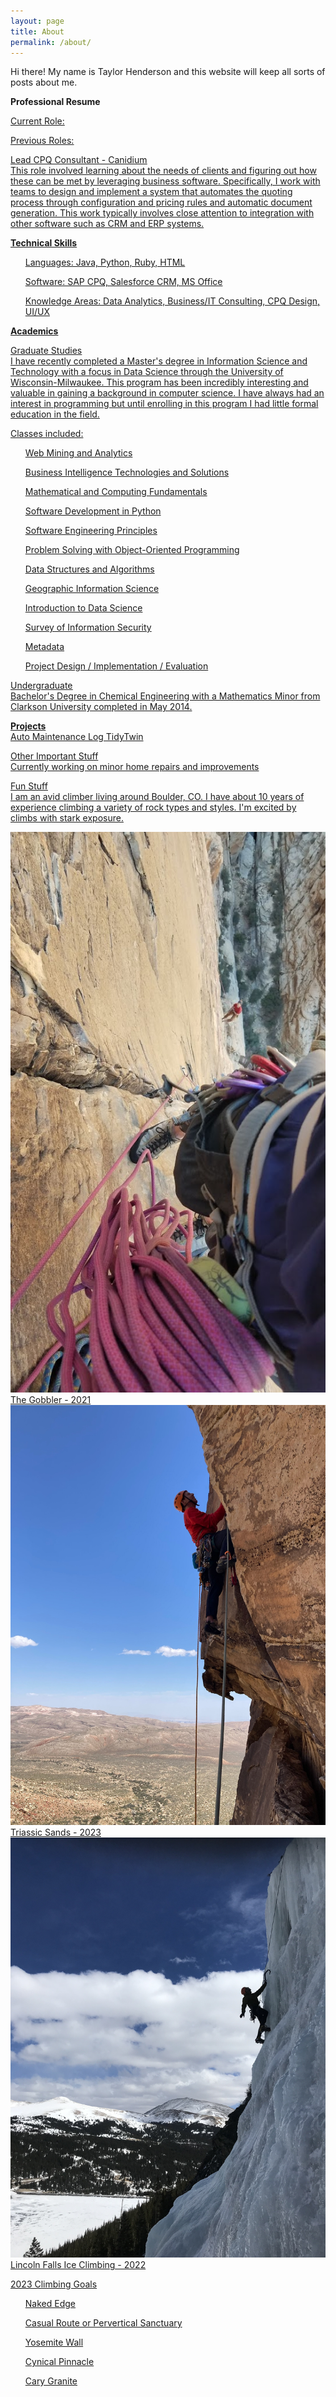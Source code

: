 ```yaml
---
layout: page
title: About
permalink: /about/
---
```


Hi there! My name is Taylor Henderson and this website will keep all sorts of posts about me.

<b>Professional Resume</b>

<u>Current Role: 

<u>Previous Roles:</u>

<u>Lead CPQ Consultant - Canidium</u><br/>
This role involved learning about the needs of clients and figuring out how these can be met by leveraging business software. Specifically, I work with teams to design and implement a system that automates the quoting process through configuration and pricing rules and automatic document generation. This work typically involves close attention to integration with other software such as CRM and ERP systems.

<b>Technical Skills</b><br/>
<ul>Languages: Java, Python, Ruby, HTML</ul>
<ul>Software: SAP CPQ, Salesforce CRM, MS Office</ul>
<ul>Knowledge Areas: Data Analytics, Business/IT Consulting, CPQ Design, UI/UX</ul>



<b>Academics</b>

<u>Graduate Studies</u><br/>
I have recently completed a Master's degree in Information Science and Technology with a focus in Data Science through the University of Wisconsin-Milwaukee. This program has been incredibly interesting and valuable in gaining a background in computer science. I have always had an interest in programming but until enrolling in this program I had little formal education in the field.

Classes included:
<ul>Web Mining and Analytics</ul>
<ul>Business Intelligence Technologies and Solutions</ul>
<ul>Mathematical and Computing Fundamentals</ul>
<ul>Software Development in Python</ul>
<ul>Software Engineering Principles</ul>
<ul>Problem Solving with Object-Oriented Programming</ul>
<ul>Data Structures and Algorithms</ul>
<ul>Geographic Information Science</ul>
<ul>Introduction to Data Science</ul>
<ul>Survey of Information Security</ul>
<ul>Metadata</ul>
<ul>Project Design / Implementation / Evaluation</ul>

<u>Undergraduate</u><br/>
Bachelor's Degree in Chemical Engineering with a Mathematics Minor from Clarkson University completed in May 2014.

<b>Projects</b><br/>
Auto Maintenance Log
TidyTwin



Other Important Stuff<br/>
Currently working on minor home repairs and improvements

Fun Stuff<br/>
I am an avid climber living around Boulder, CO. I have about 10 years of experience climbing a variety of rock types and styles. I'm excited by climbs with stark exposure.

<img src="/assets/20210404_132031.jpg" alt="The Gobbler - 2021"> 
The Gobbler - 2021

<img src="/assets/IMG_0192.JPG" alt="Triassic Sands - 2023">
Triassic Sands - 2023

<img src="/assets/IMG_6710.jpg" alt="Lincoln Falls Ice Climbing - 2022">
Lincoln Falls Ice Climbing - 2022

2023 Climbing Goals
<ul>Naked Edge</ul>
<ul>Casual Route or Pervertical Sanctuary</ul>
<ul>Yosemite Wall</ul>
<ul>Cynical Pinnacle</ul>
<ul>Cary Granite</ul>
